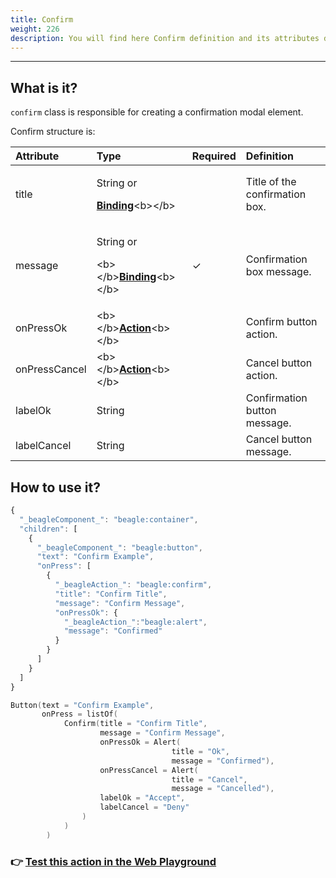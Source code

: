 ```yaml
---
title: Confirm
weight: 226
description: You will find here Confirm definition and its attributes details
---
```


---

## What is it? 

 `confirm` class is responsible for creating a confirmation modal element. 

Confirm structure is:

<table>
  <thead>
    <tr>
      <th style="text-align:left"><b>Attribute</b>
      </th>
      <th style="text-align:left"><b>Type</b>
      </th>
      <th style="text-align:left">Required</th>
      <th style="text-align:left"><b>Definition</b>
      </th>
    </tr>
  </thead>
  <tbody>
    <tr>
      <td style="text-align:left">title</td>
      <td style="text-align:left">
        <p>String or</p>
        <p><a href="https://docs.usebeagle.io/v/v1.0-en/api/context#bindings"><b>Binding</b></a>&lt;b&gt;&lt;/b&gt;</p>
      </td>
      <td style="text-align:left"></td>
      <td style="text-align:left">Title of the confirmation box.</td>
    </tr>
    <tr>
      <td style="text-align:left">message</td>
      <td style="text-align:left">
        <p>String or</p>
        <p>&lt;b&gt;&lt;/b&gt;<a href="https://docs.usebeagle.io/v/v1.0-en/api/context#bindings"><b>Binding</b></a>&lt;b&gt;&lt;/b&gt;</p>
      </td>
      <td style="text-align:left">&#x2713;</td>
      <td style="text-align:left">Confirmation box message.</td>
    </tr>
    <tr>
      <td style="text-align:left">onPressOk</td>
      <td style="text-align:left">&lt;b&gt;&lt;/b&gt;<a href="https://docs.usebeagle.io/v/v1.0-en/api/actions"><b>Action</b></a>&lt;b&gt;&lt;/b&gt;</td>
      <td
      style="text-align:left"></td>
        <td style="text-align:left">Confirm button action.</td>
    </tr>
    <tr>
      <td style="text-align:left">onPressCancel</td>
      <td style="text-align:left">&lt;b&gt;&lt;/b&gt;<a href="https://docs.usebeagle.io/v/v1.0-en/api/actions"><b>Action</b></a>&lt;b&gt;&lt;/b&gt;</td>
      <td
      style="text-align:left"></td>
        <td style="text-align:left">Cancel button action.</td>
    </tr>
    <tr>
      <td style="text-align:left">labelOk</td>
      <td style="text-align:left">String</td>
      <td style="text-align:left"></td>
      <td style="text-align:left">Confirmation button message.</td>
    </tr>
    <tr>
      <td style="text-align:left">labelCancel</td>
      <td style="text-align:left">String</td>
      <td style="text-align:left"></td>
      <td style="text-align:left">Cancel button message.</td>
    </tr>
  </tbody>
</table>

## How to use it?



```javascript
{
  "_beagleComponent_": "beagle:container",
  "children": [
    {
      "_beagleComponent_": "beagle:button",
      "text": "Confirm Example",
      "onPress": [
        {
          "_beagleAction_": "beagle:confirm",
          "title": "Confirm Title",
          "message": "Confirm Message",
          "onPressOk": {
            "_beagleAction_":"beagle:alert",
            "message": "Confirmed"
          }
        }
      ]
    }
  ]
}
```



```kotlin
Button(text = "Confirm Example",
       onPress = listOf(
            Confirm(title = "Confirm Title",
                    message = "Confirm Message",
                    onPressOk = Alert(
                                    title = "Ok", 
                                    message = "Confirmed"),
                    onPressCancel = Alert(
                                    title = "Cancel", 
                                    message = "Cancelled"),
                    labelOk = "Accept",
                    labelCancel = "Deny"
                )
            )
        )
```



### 👉 [Test this action in the Web Playground](https://beagle-playground.netlify.app/#/cloud/fb8268dcdbf24f89a8367cc76dea9d99/confirm.json)
